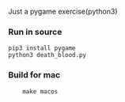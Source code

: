 Just a pygame exercise(python3)

### Run in source

```
pip3 install pygame
python3 death_blood.py
```

### Build for mac

```
    make macos
```
